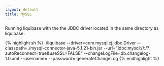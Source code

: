 ```yaml
---
layout: default
title: MySQL
---
```


Running liquibase with the the JDBC driver located in the same directory as liquibase:

{% highlight sh %}
./liquibase
  --driver=com.mysql.cj.jdbc.Driver
  --classpath=./mysql-connector-java-5.1.21-bin.jar 
  --url="jdbc:mysql://<IP OR HOSTNAME>:<PORT>/<SCHEMA NAME>?autoReconnect=true&useSSL=FALSE" 
  --changeLogFile=db.changelog-1.0.xml 
  --username=<MYSQL USERNAME>
  --password=<MYSQL PASSWORD>
  generateChangeLog
{% endhighlight %}
